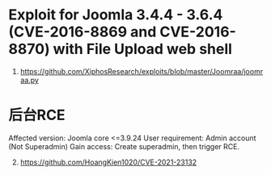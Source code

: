 # Exploit for Joomla 3.4.4 - 3.6.4 (CVE-2016-8869 and CVE-2016-8870) with File Upload web shell
1. https://github.com/XiphosResearch/exploits/blob/master/Joomraa/joomraa.py

# 后台RCE
Affected version: Joomla core <=3.9.24
User requirement: Admin account (Not Superadmin)
Gain access: Create superadmin, then trigger RCE.

2. https://github.com/HoangKien1020/CVE-2021-23132
